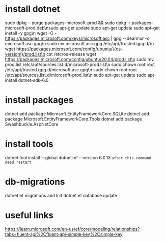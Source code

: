 # install dotnet
sudo dpkg --purge packages-microsoft-prod && sudo dpkg -i packages-microsoft-prod.deb\nsudo apt-get update
sudo apt-get update
sudo apt-get install -y gpg\n
wget -O - https://packages.microsoft.com/keys/microsoft.asc | gpg --dearmor -o microsoft.asc.gpg\n
sudo mv microsoft.asc.gpg /etc/apt/trusted.gpg.d/\n
wget https://packages.microsoft.com/config/ubuntu/\{os-version\}/prod.list\n
cat /etc/os-release
wget https://packages.microsoft.com/config/ubuntu/20.04/prod.list\n
sudo mv prod.list /etc/apt/sources.list.d/microsoft-prod.list\n
sudo chown root:root /etc/apt/trusted.gpg.d/microsoft.asc.gpg\n
sudo chown root:root /etc/apt/sources.list.d/microsoft-prod.list\n
sudo apt-get update
sudo apt install dotnet-sdk-6.0

# install packages
dotnet add package Microsoft.EntityFrameworkCore.SQLite
dotnet add package Microsoft.EntityFrameworkCore.Tools
dotnet add package Swashbuckle.AspNetCore

# install tools
dotnet tool install --global dotnet-ef --version 6.0.13
`after this command need restart`

# db-migrations
dotnet ef migrations add Init
dotnet ef database update

# useful links
https://learn.microsoft.com/en-us/ef/core/modeling/relationships?tabs=fluent-api%2Cfluent-api-simple-key%2Csimple-key

